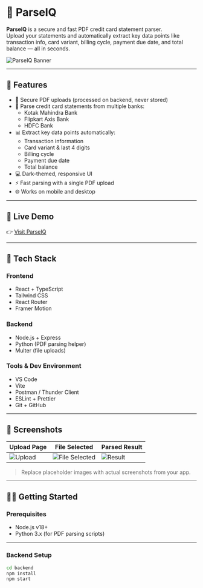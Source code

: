# 📄 ParseIQ

**ParseIQ** is a secure and fast PDF credit card statement parser.  
Upload your statements and automatically extract key data points like transaction info, card variant, billing cycle, payment due date, and total balance — all in seconds.

![ParseIQ Banner](https://sure-card-parser.vercel.app/favicon.ico)

---

## 🌟 Features

- 🔐 Secure PDF uploads (processed on backend, never stored)  
- 🧾 Parse credit card statements from multiple banks:
  - Kotak Mahindra Bank  
  - Flipkart Axis Bank  
  - HDFC Bank  
- 📊 Extract key data points automatically:
  - Transaction information  
  - Card variant & last 4 digits  
  - Billing cycle  
  - Payment due date  
  - Total balance  
- 💻 Dark-themed, responsive UI  
- ⚡ Fast parsing with a single PDF upload  
- 🌐 Works on mobile and desktop  

---

## 🚀 Live Demo  

👉 [Visit ParseIQ](https://sure-card-parser.vercel.app/)

---

## 🧰 Tech Stack

### Frontend
- React + TypeScript  
- Tailwind CSS  
- React Router  
- Framer Motion  

### Backend
- Node.js + Express  
- Python (PDF parsing helper)  
- Multer (file uploads)  

### Tools & Dev Environment
- VS Code  
- Vite  
- Postman / Thunder Client  
- ESLint + Prettier  
- Git + GitHub  

---

## 📸 Screenshots

| Upload Page | File Selected | Parsed Result |
|------------|---------------|---------------|
| ![Upload](https://via.placeholder.com/600x300?text=Upload+Page) | ![File Selected](https://via.placeholder.com/600x300?text=File+Selected) | ![Result](https://via.placeholder.com/600x400?text=Parsed+Result) |

> Replace placeholder images with actual screenshots from your app.

---

## 🧑‍💻 Getting Started

### Prerequisites

- Node.js v18+  
- Python 3.x (for PDF parsing scripts)  

---

### Backend Setup

```bash
cd backend
npm install
npm start
